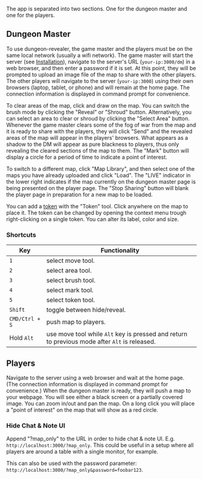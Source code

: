 The app is separated into two sections. One for the dungeon master and one for the players.

## Dungeon Master

To use dungeon-revealer, the game master and the players must be on the same local network (usually a wifi network). The game master will start the server (see [Installation](https://github.com/maxb2/dungeon-revealer/wiki/Install)), navigate to the server's URL (`your-ip:3000/dm`) in a web browser, and then enter a password if it is set. At this point, they will be prompted to upload an image file of the map to share with the other players. The other players will navigate to the server (`your-ip:3000`) using their own browsers (laptop, tablet, or phone) and will remain at the home page. The connection information is displayed in command prompt for convenience.

To clear areas of the map, click and draw on the map. You can switch the brush mode by clicking the "Reveal" or "Shroud" button. Alternatively, you can select an area to clear or shroud by clicking the "Select Area" button. Whenever the game master clears some of the fog of war from the map and it is ready to share with the players, they will click "Send" and the revealed areas of the map will appear in the players' browsers. What appears as a shadow to the DM will appear as pure blackness to players, thus only revealing the cleared sections of the map to them. The "Mark" button will display a circle for a period of time to indicate a point of interest.

To switch to a different map, click "Map Library", and then select one of the maps you have already uploaded and click "Load". The "LIVE" indicator in the lower right indicates if the map currently on the dungeon master page is being presented on the player page. The "Stop Sharing" button will blank the player page in preparation for a new map to be loaded.

You can add a [token](https://github.com/maxb2/dungeon-revealer/wiki/Tokens) with the "Token" tool. Click anywhere on the map to place it. The token can be changed by opening the context menu trough right-clicking on a single token. You can alter its label, color and size.

### Shortcuts

| Key            | Functionality                                                                                 |
| -------------- | --------------------------------------------------------------------------------------------- |
| `1`            | select move tool.                                                                             |
| `2`            | select area tool.                                                                             |
| `3`            | select brush tool.                                                                            |
| `4`            | select mark tool.                                                                             |
| `5`            | select token tool.                                                                            |
| `Shift`        | toggle between hide/reveal.                                                                   |
| `CMD/Ctrl + S` | push map to players.                                                                          |
| Hold `Alt`     | use move tool while `Alt` key is pressed and return to previous mode after `Alt` is released. |

## Players

Navigate to the server using a web browser and wait at the home page. (The connection information is displayed in command prompt for convenience.) When the dungeon master is ready, they will push a map to your webpage. You will see either a black screen or a partially covered image. You can zoom in/out and pan the map. On a long click you will place a "point of interest" on the map that will show as a red circle.

### Hide Chat & Note UI

Append "?map_only" to the URL in order to hide chat & note UI. E.g. `http://localhost:3000/?map_only`. This could be useful in a setup where all players are around a table with a single monitor, for example.

This can also be used with the password parameter: `http://localhost:3000/?map_only&password=foobar123`.
